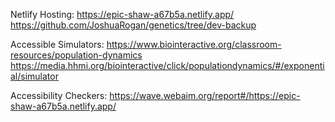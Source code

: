 

Netlify Hosting: https://epic-shaw-a67b5a.netlify.app/
https://github.com/JoshuaRogan/genetics/tree/dev-backup


Accessible Simulators:
https://www.biointeractive.org/classroom-resources/population-dynamics
https://media.hhmi.org/biointeractive/click/populationdynamics/#/exponential/simulator


Accessibility Checkers:
https://wave.webaim.org/report#/https://epic-shaw-a67b5a.netlify.app/
